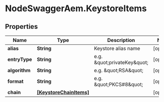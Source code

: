 # NodeSwaggerAem.KeystoreItems

## Properties

Name | Type | Description | Notes
------------ | ------------- | ------------- | -------------
**alias** | **String** | Keystore alias name | [optional] 
**entryType** | **String** | e.g. \&quot;privateKey\&quot; | [optional] 
**algorithm** | **String** | e.g. \&quot;RSA\&quot; | [optional] 
**format** | **String** | e.g. \&quot;PKCS#8\&quot; | [optional] 
**chain** | [**[KeystoreChainItems]**](KeystoreChainItems.md) |  | [optional] 


